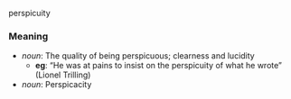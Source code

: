 perspicuity
### Meaning
+ _noun_: The quality of being perspicuous; clearness and lucidity
    + __eg__: “He was at pains to insist on the perspicuity of what he wrote” (Lionel Trilling)
+ _noun_: Perspicacity

